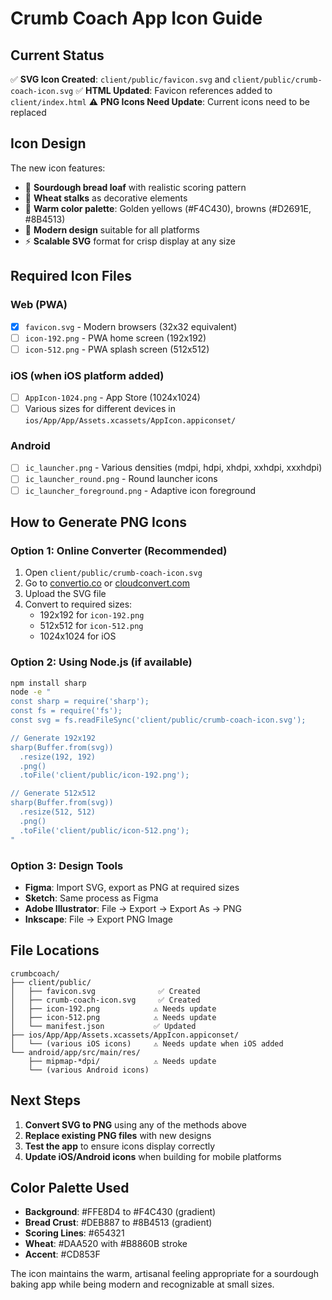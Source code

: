 # Crumb Coach App Icon Guide

## Current Status
✅ **SVG Icon Created**: `client/public/favicon.svg` and `client/public/crumb-coach-icon.svg`
✅ **HTML Updated**: Favicon references added to `client/index.html`
⚠️ **PNG Icons Need Update**: Current icons need to be replaced

## Icon Design
The new icon features:
- 🍞 **Sourdough bread loaf** with realistic scoring pattern
- 🌾 **Wheat stalks** as decorative elements
- 🎨 **Warm color palette**: Golden yellows (#F4C430), browns (#D2691E, #8B4513)
- 📱 **Modern design** suitable for all platforms
- ⚡ **Scalable SVG** format for crisp display at any size

## Required Icon Files

### Web (PWA)
- [x] `favicon.svg` - Modern browsers (32x32 equivalent)
- [ ] `icon-192.png` - PWA home screen (192x192)
- [ ] `icon-512.png` - PWA splash screen (512x512)

### iOS (when iOS platform added)
- [ ] `AppIcon-1024.png` - App Store (1024x1024)
- [ ] Various sizes for different devices in `ios/App/App/Assets.xcassets/AppIcon.appiconset/`

### Android
- [ ] `ic_launcher.png` - Various densities (mdpi, hdpi, xhdpi, xxhdpi, xxxhdpi)
- [ ] `ic_launcher_round.png` - Round launcher icons
- [ ] `ic_launcher_foreground.png` - Adaptive icon foreground

## How to Generate PNG Icons

### Option 1: Online Converter (Recommended)
1. Open `client/public/crumb-coach-icon.svg` 
2. Go to [convertio.co](https://convertio.co/svg-png/) or [cloudconvert.com](https://cloudconvert.com/svg-to-png)
3. Upload the SVG file
4. Convert to required sizes:
   - 192x192 for `icon-192.png`
   - 512x512 for `icon-512.png`
   - 1024x1024 for iOS

### Option 2: Using Node.js (if available)
```bash
npm install sharp
node -e "
const sharp = require('sharp');
const fs = require('fs');
const svg = fs.readFileSync('client/public/crumb-coach-icon.svg');

// Generate 192x192
sharp(Buffer.from(svg))
  .resize(192, 192)
  .png()
  .toFile('client/public/icon-192.png');

// Generate 512x512
sharp(Buffer.from(svg))
  .resize(512, 512)
  .png()
  .toFile('client/public/icon-512.png');
"
```

### Option 3: Design Tools
- **Figma**: Import SVG, export as PNG at required sizes
- **Sketch**: Same process as Figma
- **Adobe Illustrator**: File → Export → Export As → PNG
- **Inkscape**: File → Export PNG Image

## File Locations

```
crumbcoach/
├── client/public/
│   ├── favicon.svg              ✅ Created
│   ├── crumb-coach-icon.svg     ✅ Created  
│   ├── icon-192.png            ⚠️ Needs update
│   ├── icon-512.png            ⚠️ Needs update
│   └── manifest.json           ✅ Updated
├── ios/App/App/Assets.xcassets/AppIcon.appiconset/
│   └── (various iOS icons)     ⚠️ Needs update when iOS added
└── android/app/src/main/res/
    ├── mipmap-*dpi/            ⚠️ Needs update
    └── (various Android icons)
```

## Next Steps
1. **Convert SVG to PNG** using any of the methods above
2. **Replace existing PNG files** with new designs
3. **Test the app** to ensure icons display correctly
4. **Update iOS/Android icons** when building for mobile platforms

## Color Palette Used
- **Background**: #FFE8D4 to #F4C430 (gradient)
- **Bread Crust**: #DEB887 to #8B4513 (gradient)  
- **Scoring Lines**: #654321
- **Wheat**: #DAA520 with #B8860B stroke
- **Accent**: #CD853F

The icon maintains the warm, artisanal feeling appropriate for a sourdough baking app while being modern and recognizable at small sizes.